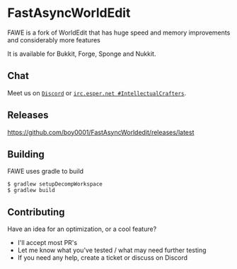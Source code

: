 # FastAsyncWorldEdit
FAWE is a fork of WorldEdit that has huge speed and memory improvements and considerably more features

It is available for Bukkit, Forge, Sponge and Nukkit.

## Chat
Meet us on [`Discord`](https://discord.gg/ngZCzbU) or [`irc.esper.net #IntellectualCrafters`](http://webchat.esper.net/?nick=&channels=IntellectualCrafters).

## Releases

https://github.com/boy0001/FastAsyncWorldedit/releases/latest

## Building
FAWE uses gradle to build

```
$ gradlew setupDecompWorkspace
$ gradlew build
```

## Contributing
Have an idea for an optimization, or a cool feature?
 - I'll accept most PR's
 - Let me know what you've tested / what may need further testing
 - If you need any help, create a ticket or discuss on Discord